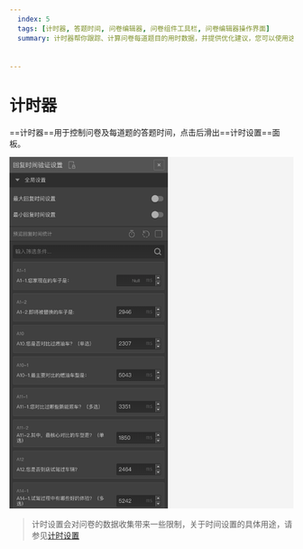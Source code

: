 ```yaml
---
  index: 5
  tags: [计时器, 答题时间, 问卷编辑器, 问卷组件工具栏, 问卷编辑器操作界面]
  summary: 计时器帮你跟踪、计算问卷每道题目的用时数据，并提供优化建议，您可以使用这些时间数据来设定问卷的是时间限定，也可具体到每道题目的时间限定，没有问题。


---
```







# 计时器

==计时器==用于控制问卷及每道题的答题时间，点击后滑出==计时设置==面板。

<img src='../assets/03components/05timer/timing.png'>

> 计时设置会对问卷的数据收集带来一些限制，关于时间设置的具体用途，请参见[计时设置](../../17advancedFunction/05timeSetting.md)

